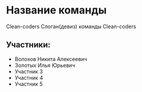 # Название команды
Clean-coders
Слоган(девиз) команды 
Clean-coders
## Участники:
* Волохов Никита Алексеевич
* Золотых Илья Юрьевич 
* Участник 3
* Участник 4
* Участник 5